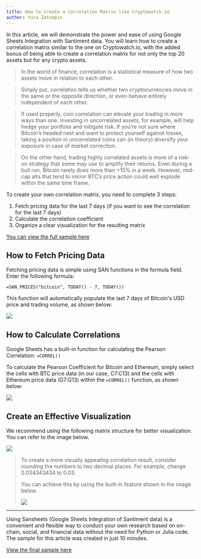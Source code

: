 ```yaml
---
title: How to Create a Correlation Matrix like Cryptowatch.io
author: Yura Zatsepin
---
```


In this article, we will demonstrate the power and ease of using Google Sheets Integration with Santiment data. You will learn how to create a correlation matrix similar to the one on Cryptowatch.io, with the added bonus of being able to create a correlation matrix for not only the top 20 assets but for any crypto assets.

> In the world of finance, correlation is a statistical measure of how two assets move in relation to each other.

> Simply put, correlation tells us whether two cryptocurrencies move in the same or the opposite direction, or even behave entirely independent of each other.

> If used properly, coin correlation can elevate your trading in more ways than one. Investing in uncorrelated assets, for example, will help hedge your portfolio and mitigate risk. If you’re not sure where Bitcoin’s headed next and want to protect yourself against losses, taking a position in uncorrelated coins can (in theory) diversify your exposure in case of market correction.

> On the other hand, trading highly correlated assets is more of a risk-on strategy that some may use to amplify their returns. Even during a bull run, Bitcoin rarely does more than +15% in a week. However, mid-cap alts that tend to mirror BTC’s price action could well explode within the same time frame.

To create your own correlation matrix, you need to complete 3 steps:

1. Fetch pricing data for the last 7 days (if you want to see the correlation for the last 7 days)
2. Calculate the correlation coefficient
3. Organize a clear visualization for the resulting matrix

[You can view the full sample here](https://docs.google.com/spreadsheets/d/1UcgTvueFeDtv9k2xb2zwFLXtsAnUzy1JsN0KIHvC40I/edit?usp=sharing)

## How to Fetch Pricing Data

Fetching pricing data is simple using SAN functions in the formula field. Enter the following formula:

```
=SAN_PRICES("bitcoin", TODAY() - 7, TODAY())
```

This function will automatically populate the last 7 days of Bitcoin's USD price and trading volume, as shown below:

![](how-to-fetch-financial-data.png)

## How to Calculate Correlations

Google Sheets has a built-in function for calculating the Pearson Correlation:
```=CORREL()```

To calculate the Pearson Coefficient for Bitcoin and Ethereum, simply select the cells with BTC price data (in our case, C7:C13) and the cells with Ethereum price data (G7:G13) within the `=CORREL()` function, as shown below:

![](how-to-calculate-correl.png)

## Create an Effective Visualization

We recommend using the following matrix structure for better visualization. You can refer to the image below.

![](make-a-nice-matrix.png)

> To create a more visually appealing correlation result, consider rounding the numbers to two decimal places. For example, change 0.034343434 to 0.03.
>
> You can achieve this by using the built-in feature shown in the image below.
>
> ![](how-to-increase-decimals.png)

---

Using Sansheets (Google Sheets Integration of Santiment data) is a convenient and flexible way to conduct your own research based on on-chain, social, and financial data without the need for Python or Julia code. The sample for this article was created in just 10 minutes.

[View the final sample here](https://docs.google.com/spreadsheets/d/1UcgTvueFeDtv9k2xb2zwFLXtsAnUzy1JsN0KIHvC40I/edit?usp=sharing)

